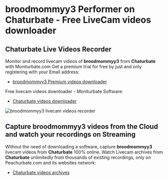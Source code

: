 # broodmommyy3 Performer on Chaturbate - Free LiveCam videos downloader

## Chaturbate Live Videos Recorder

Monitor and record livecam videos of **broodmommyy3** from **Chaturbate** with Moniturbate.com
Get a premium trial for free by just and only registering with your Email address:
* [broodmommyy3 Premium videos downloader](https://moniturbate.com/request-demo-licence-key.html)

Free livecam videos downloader - Moniturbate Software:
* [Chaturbate videos downloader](https://moniturbate.com/moniturbate-download-software.html)

![broodmommyy3 livecam videos recorder](https://peachurnet.com/templates/moniturbate-software.png)


## Capture broodmommyy3 videos from the Cloud and watch your recordings on Streaming

Without the need of downloading a software, capture **broodmommyy3** livecam videos from **Chaturbate** 100% online.
Watch Livecam archives from **Chaturbate** unlimitedly from thousands of existing recordings, only on Peachurbate.com and its websites network:
* [Chaturbate videos archives](https://peachurnet.com/)